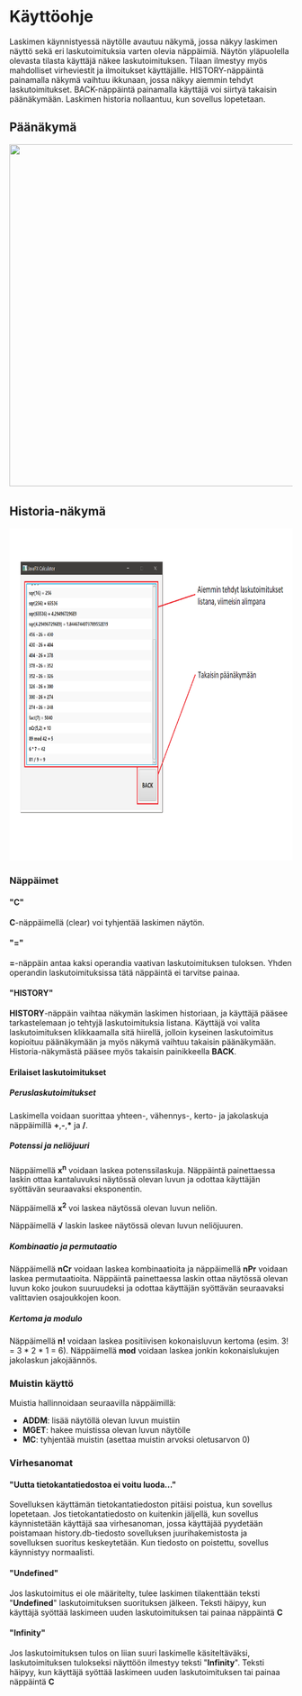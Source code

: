 # Käyttöohje

Laskimen käynnistyessä näytölle avautuu näkymä, jossa näkyy laskimen näyttö sekä eri laskutoimituksia varten olevia näppäimiä. Näytön yläpuolella olevasta tilasta käyttäjä
näkee laskutoimituksen. Tilaan ilmestyy myös mahdolliset virheviestit ja ilmoitukset käyttäjälle.
HISTORY-näppäintä painamalla
näkymä vaihtuu ikkunaan, jossa näkyy aiemmin tehdyt laskutoimitukset. BACK-näppäintä painamalla käyttäjä voi siirtyä takaisin päänäkymään. Laskimen historia nollaantuu, 
kun sovellus lopetetaan.
## Päänäkymä
<img src="https://github.com/alanenpa/ot-harjoitustyo/blob/master/dokumentaatio/kuvat/P%C3%A4%C3%A4n%C3%A4kym%C3%A4.png" width="750" height="607">

## Historia-näkymä
<img src="https://github.com/alanenpa/ot-harjoitustyo/blob/master/dokumentaatio/kuvat/Historia.png" width="775" height="590">

### Näppäimet
#### "C"
**C**-näppäimellä (clear) voi tyhjentää laskimen näytön.
#### "="
**=**-näppäin antaa kaksi operandia vaativan laskutoimituksen tuloksen. Yhden operandin laskutoimituksissa tätä näppäintä ei tarvitse painaa.
#### "HISTORY"
**HISTORY**-näppäin vaihtaa näkymän laskimen historiaan, ja käyttäjä pääsee tarkastelemaan jo tehtyjä laskutoimituksia listana. Käyttäjä voi valita laskutoimituksen klikkaamalla sitä hiirellä, jolloin kyseinen laskutoimitus kopioituu päänäkymään ja myös näkymä vaihtuu takaisin päänäkymään. Historia-näkymästä pääsee myös takaisin painikkeella **BACK**.

#### Erilaiset laskutoimitukset
##### Peruslaskutoimitukset
Laskimella voidaan suorittaa yhteen-, vähennys-, kerto- ja jakolaskuja näppäimillä **+**,**-**,<strong>*</strong> ja **/**.
##### Potenssi ja neliöjuuri
Näppäimellä **x**<sup>**n**</sup> voidaan laskea potenssilaskuja. Näppäintä painettaessa laskin ottaa kantaluvuksi näytössä olevan luvun ja odottaa käyttäjän syöttävän seuraavaksi eksponentin.

Näppäimellä **x**<sup>**2**</sup> voi laskea näytössä olevan luvun neliön.

Näppäimellä **&#x221A;** laskin laskee näytössä olevan luvun neliöjuuren.
##### Kombinaatio ja permutaatio
Näppäimellä **nCr** voidaan laskea kombinaatioita ja näppäimellä **nPr** voidaan laskea permutaatioita. Näppäintä painettaessa laskin ottaa näytössä olevan luvun koko joukon suuruudeksi ja odottaa käyttäjän syöttävän seuraavaksi valittavien osajoukkojen koon.
##### Kertoma ja modulo
Näppäimellä **n!** voidaan laskea positiivisen kokonaisluvun kertoma (esim. 3! = 3 * 2 * 1 = 6). Näppäimellä **mod** voidaan laskea jonkin kokonaislukujen jakolaskun jakojäännös.

### Muistin käyttö
Muistia hallinnoidaan seuraavilla näppäimillä:
* **ADDM**: lisää näytöllä olevan luvun muistiin
* **MGET**: hakee muistissa olevan luvun näytölle
* **MC**: tyhjentää muistin (asettaa muistin arvoksi oletusarvon 0)

### Virhesanomat
#### "Uutta tietokantatiedostoa ei voitu luoda..."
Sovelluksen käyttämän tietokantatiedoston pitäisi poistua, kun sovellus lopetetaan. Jos tietokantatiedosto on kuitenkin jäljellä, kun sovellus käynnistetään käyttäjä saa virhesanoman, jossa käyttäjää pyydetään poistamaan history.db-tiedosto sovelluksen juurihakemistosta ja sovelluksen suoritus keskeytetään. Kun tiedosto on poistettu, sovellus käynnistyy normaalisti.

#### "Undefined"
Jos laskutoimitus ei ole määritelty, tulee laskimen tilakenttään teksti "**Undefined**" laskutoimituksen suorituksen jälkeen. Teksti häipyy, kun käyttäjä syöttää laskimeen uuden laskutoimituksen tai painaa näppäintä **C**

#### "Infinity"
Jos laskutoimituksen tulos on liian suuri laskimelle käsiteltäväksi, laskutoimituksen tulokseksi näyttöön ilmestyy teksti "**Infinity**". Teksti häipyy, kun käyttäjä syöttää laskimeen uuden laskutoimituksen tai painaa näppäintä **C**
